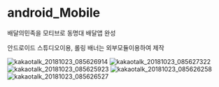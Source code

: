 # android_Mobile
배달의민족을 모티브로 동명대 배달앱 완성

안드로이드 스튜디오이용, 롤링 배너는 외부모듈이용하여 제작

![kakaotalk_20181023_085626914](https://user-images.githubusercontent.com/26120409/47325993-b506ca80-d6a1-11e8-832f-9d494ae52e0a.png)
![kakaotalk_20181023_085627322](https://user-images.githubusercontent.com/26120409/47326003-bb954200-d6a1-11e8-9743-4e964a51fe63.png)
![kakaotalk_20181023_085625923](https://user-images.githubusercontent.com/26120409/47326004-bcc66f00-d6a1-11e8-88ea-89a44ac26e82.png)
![kakaotalk_20181023_085626258](https://user-images.githubusercontent.com/26120409/47326007-be903280-d6a1-11e8-9344-2725cfa677d9.png)
![kakaotalk_20181023_085626527](https://user-images.githubusercontent.com/26120409/47326010-bf28c900-d6a1-11e8-86dd-19f2f79c9c70.png)
